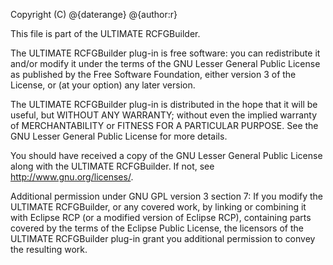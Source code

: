 Copyright (C) @{daterange} @{author:r}

This file is part of the ULTIMATE RCFGBuilder.

The ULTIMATE RCFGBuilder plug-in is free software: you can redistribute it and/or modify
it under the terms of the GNU Lesser General Public License as published
by the Free Software Foundation, either version 3 of the License, or
(at your option) any later version.

The ULTIMATE RCFGBuilder plug-in is distributed in the hope that it will be useful,
but WITHOUT ANY WARRANTY; without even the implied warranty of
MERCHANTABILITY or FITNESS FOR A PARTICULAR PURPOSE. See the
GNU Lesser General Public License for more details.

You should have received a copy of the GNU Lesser General Public License
along with the ULTIMATE RCFGBuilder. If not, see <http://www.gnu.org/licenses/>.

Additional permission under GNU GPL version 3 section 7:
If you modify the ULTIMATE RCFGBuilder, or any covered work, by linking
or combining it with Eclipse RCP (or a modified version of Eclipse RCP), 
containing parts covered by the terms of the Eclipse Public License, the 
licensors of the ULTIMATE RCFGBuilder plug-in grant you additional permission 
to convey the resulting work.

